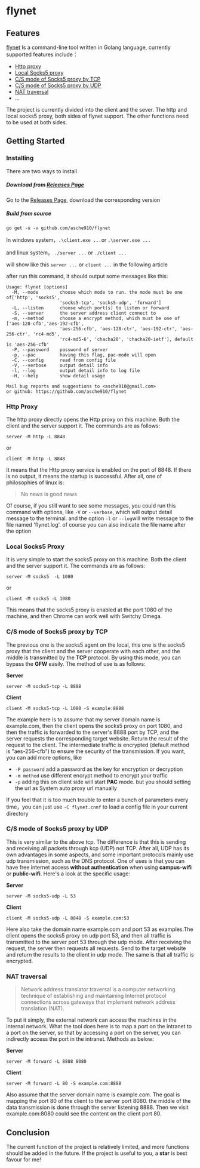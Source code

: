 # flynet 

## Features
[flynet](https://github.com/asche910/flynet) Is a command-line tool written in Golang language, currently supported features include：

* [Http proxy](#Http-Proxy)
* [Local Socks5 proxy](#Local-Socks5-Proxy)
* [C/S mode of Socks5 proxy by TCP](#CS-mode-of-Socks5-proxy-by-TCP)
* [C/S mode of Socks5 proxy by UDP](#CS-mode-of-Socks5-proxy-by-UDP)
* [NAT traversal](#NAT-traversal)
* ...

The project is currently divided into the client and the sever. The http and local socks5 proxy, both sides of flynet support. The other functions need to be used at both sides.

## Getting Started
###  Installing
There are two ways to install

##### Download from [Releases Page](https://github.com/asche910/flynet/releases)
Go to the [Releases Page](https://github.com/asche910/flynet/releases), download the corresponding version


##### Build from source

```shell 
go get -u -v github.com/asche910/flynet
```
In windows system，```.\client.exe ...```or  ```.\server.exe ...```

and linux system， ```./server ...``` or ```./client ...```

will show like this ```server ...``` or ```client ...``` in the following article

after run this command, it should output some messages like this:
```
Usage: flynet [options]
  -M, --mode        choose which mode to run. the mode must be one of['http', 'socks5',
                    'socks5-tcp', 'socks5-udp', 'forward']
  -L, --listen      choose which port(s) to listen or forward
  -S, --server      the server address client connect to
  -m, --method      choose a encrypt method, which must be one of ['aes-128-cfb','aes-192-cfb',
                    'aes-256-cfb', 'aes-128-ctr', 'aes-192-ctr', 'aes-256-ctr', 'rc4-md5',
                    'rc4-md5-6', 'chacha20', 'chacha20-ietf'], default is 'aes-256-cfb'
  -P, --password    password of server
  -p, --pac         having this flag, pac-mode will open
  -C, --config      read from config file
  -V, --verbose     output detail info
  -l, --log         output detail info to log file
  -H, --help        show detail usage

Mail bug reports and suggestions to <asche910@gmail.com>
or github: https://github.com/asche910/flynet
```

### Http Proxy

The http proxy directly opens the Http proxy on this machine. Both the client and the server support it. The commands are as follows:

```
server -M http -L 8848 
```
or
```
client -M http -L 8848
```
It means that the Http proxy service is enabled on the port of 8848. If there is no output, it means the startup is successful. After all, one of philosophies of linux is:

> No news is good news 

Of course, if you still want to see some messages, you could run this command with options, like ```-V``` or ```--verbose```, which will output detail message to the terminal.
and the option ```-l``` or ```--log```will write message to the file named 'flynet.log'. of course you can also indicate the file name after the option

### Local Socks5 Proxy

It is very simple to start the socks5 proxy on this machine. Both the client and the server support it. The commands are as follows:

```
server -M socks5  -L 1080
```
or
```
client -M socks5 -L 1080
```
This means that the socks5 proxy is enabled at the port 1080 of the machine, and then Chrome can work well with Switchy Omega.

### C/S mode of Socks5 proxy by TCP

The previous one is the socks5 agent on the local, this one is the socks5 proxy that the client and the server cooperate with each other, and the middle is transmitted by the **TCP** protocol. 
By using this mode, you can bypass the **GFW** easily. The method of use is as follows:

**Server**
```
server -M socks5-tcp -L 8888
```
**Client**
```
client -M socks5-tcp -L 1080 -S example:8888
```


The example here is to assume that my server domain name is example.com, then the client opens the socks5 proxy on port 1080, 
and then the traffic is forwarded to the server's 8888 port by TCP, and the server requests the corresponding target website. Return the result of the request to the client.
The intermediate traffic is encrypted (default method is "aes-256-cfb") to ensure the security of the transmission.
If you want, you can add more options, like
 * ```-P password``` add a password as the key for encryption or decryption
 * ```-m method```   use different encrypt method to encrypt your traffic
 * ```-p```  adding this on client side will start **PAC** mode. but you should setting the url as System auto proxy url manually

If you feel that it is too much trouble to enter a bunch of parameters every time，you can just use ```-C flynet.cnnf``` to load a config file in your current directory

### C/S mode of Socks5 proxy by UDP

This is very similar to the above tcp. The difference is that this is sending and receiving all packets through kcp (UDP) not TCP.
After all, UDP has its own advantages in some aspects, and some important protocols mainly use udp transmission, such as the DNS protocol.
One of uses is that you can have free internet access **without authentication** when using **campus-wifi** or **public-wifi**.
Here's a look at the specific usage:

**Server**
```
server -M socks5-udp -L 53
```
**Client**
```
client -M socks5-udp -L 8848 -S example.com:53
```

Here also take the domain name example.com and port 53 as examples.The client opens the socks5 proxy on udp port 53, and then all traffic
 is transmitted to the server port 53 through the udp mode. After receiving the request, the server then requests all requests.
Send to the target website and return the results to the client in udp mode. The same is that all traffic is encrypted.

### NAT traversal

> Network address translator traversal is a computer networking technique of establishing and maintaining Internet protocol connections across gateways that implement network address translation (NAT).
  
To put it simply, the external network can access the machines in the internal network. What the tool does here is to map a port
 on the intranet to a port on the server, so that by accessing a port on the server, you can indirectly access the port in the intranet.
 Methods as below:

**Server**
```
server -M forward -L 8888 8080
```
**Client**
```
server -M forward -L 80 -S example.com:8888
```

Also assume that the server domain name is example.com. The goal is mapping the port 80 of the client to the server port 8080. the middle of the data transmission is done through the server listening 8888. 
Then we visit example.com:8080 could see the content on the client port 80.

## Conclusion

The current function of the project is relatively limited, and more functions should be added in the future.
If the project is useful to you, a **star** is best favour for me!